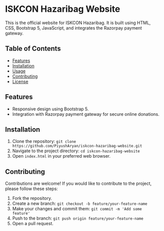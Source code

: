 # ISKCON Hazaribag Website

This is the official website for ISKCON Hazaribag. It is built using HTML, CSS, Bootstrap 5, JavaScript, and integrates the Razorpay payment gateway.

## Table of Contents

- [Features](#features)
- [Installation](#installation)
- [Usage](#usage)
- [Contributing](#contributing)
- [License](#license)

## Features

- Responsive design using Bootstrap 5.
- Integration with Razorpay payment gateway for secure online donations.

## Installation

1. Clone the repository: `git clone https://github.com/PiyushAryan/iskcon-hazaribag-website.git`
2. Navigate to the project directory: `cd iskcon-hazaribag-website`
3. Open `index.html` in your preferred web browser.



## Contributing

Contributions are welcome! If you would like to contribute to the project, please follow these steps:

1. Fork the repository.
2. Create a new branch: `git checkout -b feature/your-feature-name`
3. Make your changes and commit them: `git commit -m 'Add some feature'`
4. Push to the branch: `git push origin feature/your-feature-name`
5. Open a pull request.


